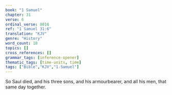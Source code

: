 ```yaml
---
book: "1 Samuel"
chapter: 31
verse: 6
ordinal_verse: 8016
ref: "1 Samuel 31:6"
translation: "KJV"
genre: "History"
word_count: 18
topics: []
cross_references: []
grammar_tags: [inference-opener]
thematic_tags: [time-units, time]
tags: ["Bible","KJV","1-Samuel"]
---
```

So Saul died, and his three sons, and his armourbearer, and all his men, that same day together.
